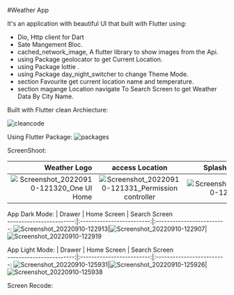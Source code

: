 #Weather App

It's an application with beautiful UI that built with Flutter using:

- Dio, Http client for Dart
- Sate Mangement Bloc.
- cached_network_image, A flutter library to show images from the Api.
- using Package geolocator to get Current Location.
-  using Package lottie .
- using Package day_night_switcher to change Theme Mode.
- section Favourite get current location name and temperature.
- section magange Location navigate To Search Screen to get Weather Data By City Name.


Built with Flutter clean Archiecture:


![cleancode](https://user-images.githubusercontent.com/72301777/189478757-97e97d04-73f5-40d3-adc2-5271467c0dbb.PNG)



Using Flutter Package:
![packages](https://user-images.githubusercontent.com/72301777/189479286-c7c7f91b-6bb7-4f50-abc6-fed6156e00f3.PNG)








ScreenShoot:

|Weather Logo          |    access Location        |  Splash Screen              
------------------------:|:-------------------------:|:-------------------------:
![Screenshot_20220910-121320_One UI Home](https://user-images.githubusercontent.com/72301777/189478945-1fa07430-a3d4-4e8c-86df-384100babddf.jpg)|![Screenshot_20220910-121331_Permission controller](https://user-images.githubusercontent.com/72301777/189478959-5339c226-c4f0-4e07-80e9-377cec5cb626.jpg)|![Screenshot_20220910-121352](https://user-images.githubusercontent.com/72301777/189478968-bc2052cb-4f8e-471f-91ed-e8bf401404ae.jpg)


App Dark Mode:
|       Drawer    |   Home Screen     |  Search Screen             
------------------------:|:-------------------------:|:-------------------------:
![Screenshot_20220910-122913](https://user-images.githubusercontent.com/72301777/189479424-d06f2862-4d22-4fad-9437-8eb525277e58.jpg)|![Screenshot_20220910-122907](https://user-images.githubusercontent.com/72301777/189479404-a97d4e9e-e0be-4cf1-9b6f-fbb8274429b7.jpg)|![Screenshot_20220910-122919](https://user-images.githubusercontent.com/72301777/189479429-eb857808-bf57-418e-aa7b-e8572da4a8ec.jpg)




App Light Mode:
|       Drawer    |   Home Screen     |  Search Screen             
------------------------:|:-------------------------:|:-------------------------:
![Screenshot_20220910-125931](https://user-images.githubusercontent.com/72301777/189480416-3bbd5832-6df1-43fe-8b68-9e9c6bc83723.jpg)|![Screenshot_20220910-125926](https://user-images.githubusercontent.com/72301777/189480433-3b0e5fee-97af-455d-ac91-33db39a40074.jpg)|![Screenshot_20220910-125938](https://user-images.githubusercontent.com/72301777/189480448-d1739a05-43f2-48b4-a56a-9a87594c48f1.jpg)





Screen Recode:



